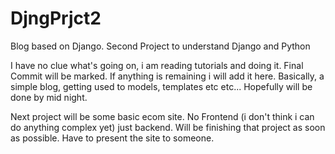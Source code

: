 # DjngPrjct2
Blog based on Django. Second Project to understand Django and Python

I have no clue what's going on, i am reading tutorials and doing it. Final Commit will be marked. If anything is remaining i will add it here. Basically, a simple blog, getting used to models, templates etc etc...
Hopefully will be done by mid night. 

Next project will be some basic ecom site. No Frontend (i don't think i can do anything complex yet) just backend. Will be finishing that project as soon as possible. Have to present the site to someone.
